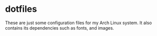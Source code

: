 # dotfiles
These are just some configuration files for my Arch Linux system. It also contains its dependencies such as fonts, and images.
